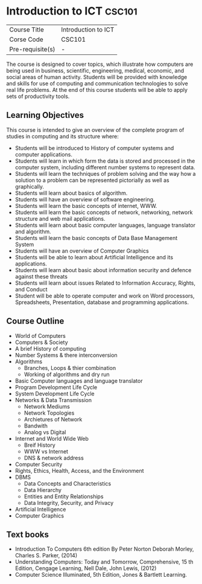 # Introduction to ICT <small>CSC101</small>

| | |
|-|-|
| Course Title | Introduction to ICT |
| Corse Code | CSC101 |
| Pre-requisite(s) | - |

The course is designed to cover topics, which illustrate how computers are being used in business, scientific, engineering, medical, economic, and social areas of human activity. Students will be provided with knowledge and skills for use of computing and communication technologies to solve real life problems. At the end of this course students will be able to apply sets of productivity tools.

## Learning Objectives
This course is intended to give an overview of the complete program of studies in computing and its structure where:

* Students will be introduced to History of computer systems and computer applications.
* Students will learn in which form the data is stored and processed in the computer system, including different number systems to represent data.
* Students will learn the techniques of problem solving and the way how a solution to a problem can be represented pictorially as well as graphically.
* Students will learn about basics of algorithm.
* Students will have an overview of software engineering.
* Students will learn the basic concepts of internet, WWW.
* Students will learn the basic concepts of network, networking, network structure and web mail applications.
* Students will learn about basic computer languages, language translator and algorithm.
* Students will learn the basic concepts of Data Base Management System
* Students will have an overview of Computer Graphics
* Students will be able to learn about Artificial Intelligence and its applications.
* Students will learn about basic about information security and defence against these threats
* Students will learn about issues Related to Information Accuracy, Rights, and Conduct
* Student will be able to operate computer and work on Word processors, Spreadsheets, Presentation, database and programming applications.

## Course Outline

* World of Computers
* Computers & Society
* A brief History of computing
* Number Systems & there interconversion
* Algorithms
    * Branches, Loops & thier combination
    * Working of algorithms and dry run
* Basic Computer languages and language translator
* Program Development Life Cycle
* System Development Life Cycle
* Networks & Data Transmission
    * Network Mediums
    * Network Topologies
    * Archietures of Network
    * Bandwith
    * Analog vs Digital
* Internet and World Wide Web
    * Breif History
    * WWW vs Internet
    * DNS & network address
* Computer Security
* Rights, Ethics, Health, Access, and the Environment
* DBMS
    * Data Concepts and Characteristics
    * Data Hierarchy
    * Entities and Entity Relationships
    * Data Integrity, Security, and Privacy
* Artificial Intelligence
* Computer Graphics

## Text books
* Introduction To Computers 6th edition By Peter Norton Deborah Morley, Charles S. Parker, (2014)
* Understanding Computers: Today and Tomorrow, Comprehensive, 15 th Edition, Cengage Learning, Nell Dale, John Lewis, (2012)
* Computer Science Illuminated, 5th Edition, Jones &amp; Bartlett Learning.
